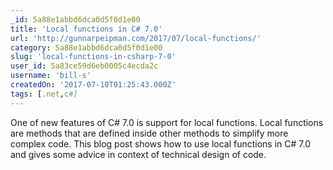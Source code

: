 ```yaml
---
_id: 5a88e1abbd6dca0d5f0d1e00
title: 'Local functions in C# 7.0'
url: 'http://gunnarpeipman.com/2017/07/local-functions/'
category: 5a88e1abbd6dca0d5f0d1e00
slug: 'local-functions-in-csharp-7-0'
user_id: 5a83ce59d6eb0005c4ecda2c
username: 'bill-s'
createdOn: '2017-07-10T01:25:43.000Z'
tags: [.net,c#]
---
```


One of new features of C# 7.0 is support for local functions. Local functions are methods that are defined inside other methods to simplify more complex code. This blog post shows how to use local functions in C# 7.0 and gives some advice in context of technical design of code.
